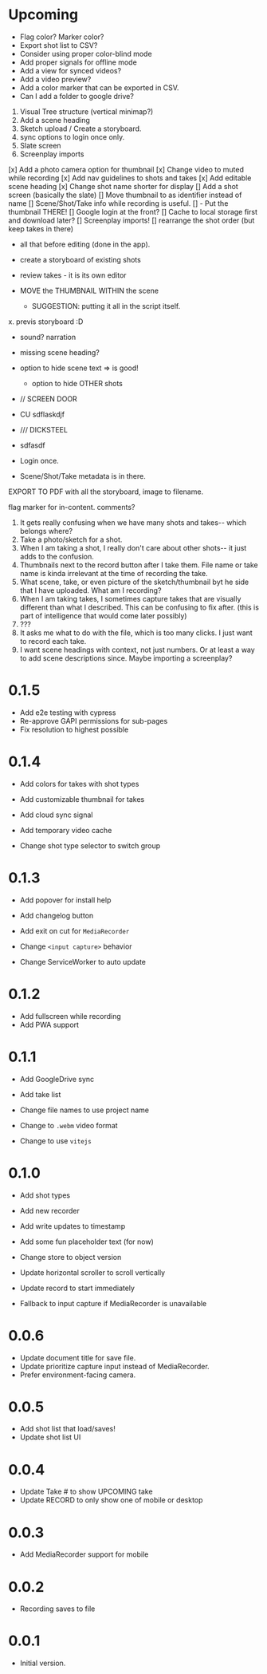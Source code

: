 # Upcoming

- Flag color? Marker color?
- Export shot list to CSV?
- Consider using proper color-blind mode
- Add proper signals for offline mode
- Add a view for synced videos?
- Add a video preview?
- Add a color marker that can be exported in CSV.
- Can I add a folder to google drive?

1. Visual Tree structure (vertical minimap?)
2. Add a scene heading
3. Sketch upload / Create a storyboard.
4. sync options to login once only.
5. Slate screen
6. Screenplay imports

[x] Add a photo camera option for thumbnail
[x] Change video to muted while recording
[x] Add nav guidelines to shots and takes
[x] Add editable scene heading
[x] Change shot name shorter for display
[] Add a shot screen (basically the slate)
[] Move thumbnail to as identifier instead of name
[] Scene/Shot/Take info while recording is useful.
[] - Put the thumbnail THERE!
[] Google login at the front?
[] Cache to local storage first and download later?
[] Screenplay imports!
[] rearrange the shot order (but keep takes in there)

- all that before editing (done in the app).
- create a storyboard of existing shots

- review takes - it is its own editor
- MOVE the THUMBNAIL WITHIN the scene
  - SUGGESTION: putting it all in the script itself.

x. previs storyboard :D

- sound? narration

- missing scene heading?
- option to hide scene text => is good!

  - option to hide OTHER shots

- // SCREEN DOOR
- CU sdflaskdjf
- /// DICKSTEEL
- sdfasdf

- Login once.
- Scene/Shot/Take metadata is in there.

EXPORT TO PDF with all the storyboard, image to filename.

flag marker for in-content. comments?

1. It gets really confusing when we have many shots and takes-- which belongs where?
2. Take a photo/sketch for a shot.
3. When I am taking a shot, I really don't care about other shots-- it just adds to the confusion.
4. Thumbnails next to the record button after I take them. File name or take name is kinda irrelevant at the time of recording the take.
5. What scene, take, or even picture of the sketch/thumbnail byt he side that I have uploaded. What am I recording?
6. When I am taking takes, I sometimes capture takes that are visually different than what I described. This can be confusing to fix after. (this is part of intelligence that would come later possibly)
7. ???
8. It asks me what to do with the file, which is too many clicks. I just want to record each take.
9. I want scene headings with context, not just numbers. Or at least a way to add scene descriptions since. Maybe importing a screenplay?

# 0.1.5

- Add e2e testing with cypress
- Re-approve GAPI permissions for sub-pages
- Fix resolution to highest possible

# 0.1.4

- Add colors for takes with shot types
- Add customizable thumbnail for takes
- Add cloud sync signal
- Add temporary video cache

- Change shot type selector to switch group

# 0.1.3

- Add popover for install help
- Add changelog button
- Add exit on cut for `MediaRecorder`

- Change `<input capture>` behavior
- Change ServiceWorker to auto update

# 0.1.2

- Add fullscreen while recording
- Add PWA support

# 0.1.1

- Add GoogleDrive sync
- Add take list

- Change file names to use project name
- Change to `.webm` video format
- Change to use `vitejs`

# 0.1.0

- Add shot types
- Add new recorder
- Add write updates to timestamp
- Add some fun placeholder text (for now)

- Change store to object version
- Update horizontal scroller to scroll vertically
- Update record to start immediately
- Fallback to input capture if MediaRecorder is unavailable

# 0.0.6

- Update document title for save file.
- Update prioritize capture input instead of MediaRecorder.
- Prefer environment-facing camera.

# 0.0.5

- Add shot list that load/saves!
- Update shot list UI

# 0.0.4

- Update Take # to show UPCOMING take
- Update RECORD to only show one of mobile or desktop

# 0.0.3

- Add MediaRecorder support for mobile

# 0.0.2

- Recording saves to file

# 0.0.1

- Initial version.
